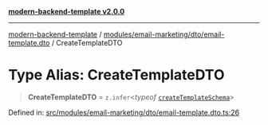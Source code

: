 [**modern-backend-template v2.0.0**](../../../../../README.md)

***

[modern-backend-template](../../../../../modules.md) / [modules/email-marketing/dto/email-template.dto](../README.md) / CreateTemplateDTO

# Type Alias: CreateTemplateDTO

> **CreateTemplateDTO** = `z.infer`\<*typeof* [`createTemplateSchema`](../variables/createTemplateSchema.md)\>

Defined in: [src/modules/email-marketing/dto/email-template.dto.ts:26](https://github.com/maemreyo/saas-4cus-nodejs/blob/2a5b3f3aa11335dfa561e80e1feabb8e6084261e/src/modules/email-marketing/dto/email-template.dto.ts#L26)
